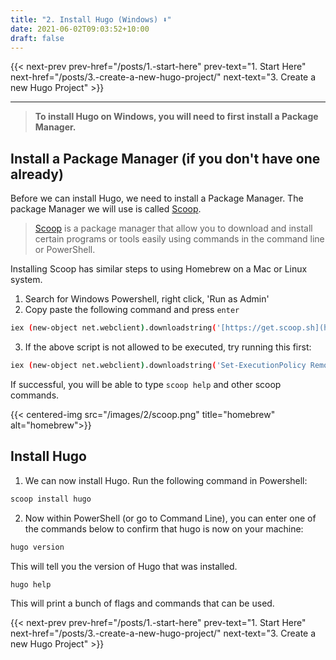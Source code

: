 ```yaml
---
title: "2. Install Hugo (Windows) ⬇"
date: 2021-06-02T09:03:52+10:00
draft: false
---
```


{{< next-prev 
    prev-href="/posts/1.-start-here" 
    prev-text="1. Start Here"
    next-href="/posts/3.-create-a-new-hugo-project/" 
    next-text="3. Create a new Hugo Project"
    >}}

---

> **To install Hugo on Windows, you will need to first install a Package Manager.**

## Install a Package Manager (if you don't have one already)

Before we can install Hugo, we need to install a Package Manager. The package Manager we will use is called [Scoop](https://scoop.sh/).

> [Scoop](https://scoop.sh/) is a package manager that allow you to download and install certain programs or tools easily using commands in the command line or PowerShell. 

Installing Scoop has similar steps to using Homebrew on a Mac or Linux system.

1. Search for Windows Powershell, right click, 'Run as Admin'
2. Copy paste the following command and press `enter`

```bash
iex (new-object net.webclient).downloadstring('[https://get.scoop.sh](https://get.scoop.sh/)')
```

3. If the above script is not allowed to be executed, try running this first:

```bash
iex (new-object net.webclient).downloadstring('Set-ExecutionPolicy RemoteSigned -scope CurrentUser')
```

If successful, you will be able to type `scoop help` and other scoop commands.

{{< centered-img src="/images/2/scoop.png" title="homebrew" alt="homebrew">}}

## Install Hugo

1. We can now install Hugo. Run the following command in Powershell:

```bash
scoop install hugo
```

2. Now within PowerShell (or go to Command Line), you can enter one of the commands below to confirm that hugo is now on your machine:

```bash
hugo version
```

This will tell you the version of Hugo that was installed.

```bash
hugo help
```

This will print a bunch of flags and commands that can be used.

{{< next-prev 
    prev-href="/posts/1.-start-here" 
    prev-text="1. Start Here"
    next-href="/posts/3.-create-a-new-hugo-project/" 
    next-text="3. Create a new Hugo Project"
    >}}
    
